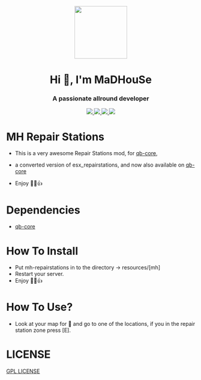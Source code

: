 <p align="center">
    <img width="140" src="https://icons.iconarchive.com/icons/iconarchive/red-orb-alphabet/128/Letter-M-icon.png" />  
    <h1 align="center">Hi 👋, I'm MaDHouSe</h1>
    <h3 align="center">A passionate allround developer </h3>    
</p>

<p align="center">
    <a href="https://github.com/MH-Scripts/mh-repairstations/issues">
        <img src="https://img.shields.io/github/issues/MH-Scripts/mh-repairstations"/> 
    </a>
    <a href="https://github.com/MH-Scripts/mh-repairstations/network/members">
        <img src="https://img.shields.io/github/forks/MH-Scripts/mh-repairstations"/> 
    </a>  
    <a href="https://github.com/MH-Scripts/mh-repairstations/stargazers">
        <img src="https://img.shields.io/github/stars/MH-Scripts/mh-repairstations?color=white"/> 
    </a>
    <a href="https://github.com/MH-Scripts/mh-repairstations/blob/main/LICENSE">
        <img src="https://img.shields.io/github/license/MH-Scripts/mh-repairstations?color=black"/> 
    </a>      
</p>

# MH Repair Stations
- This is a very awesome Repair Stations mod, for [qb-core](https://github.com/qbcore-framework/qb-core), 
- a converted version of esx_repairstations, and now also available on [qb-core](https://github.com/qbcore-framework/)

- Enjoy 👊😁👍

# Dependencies
- [qb-core](https://github.com/qbcore-framework/qb-core)

# How To Install
- Put mh-repairstations in to the directory -> resources/[mh] 
- Restart your server.
- Enjoy 👊😁👍

# How To Use?
- Look at your map for 🔧 and go to one of the locations, if you in the repair station zone press [E].

# LICENSE
[GPL LICENSE](./LICENSE)<br />
